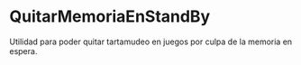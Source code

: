 # QuitarMemoriaEnStandBy
Utilidad para poder quitar tartamudeo en juegos por culpa de la memoria en espera.
